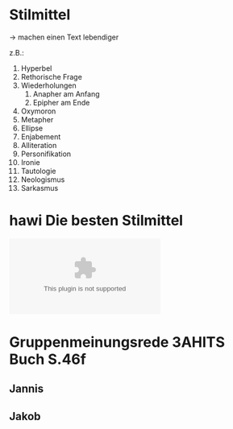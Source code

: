 # Stilmittel

-> machen einen Text lebendiger

z.B.:

1) Hyperbel
2) Rethorische Frage
3) Wiederholungen
	1) Anapher am Anfang
	2) Epipher am Ende
4) Oxymoron
5) Metapher
6) Ellipse
7) Enjabement
8) Alliteration
9) Personifikation
10) Ironie
11) Tautologie
12) Neologismus
13) Sarkasmus


# hawi Die besten Stilmittel

![Stilmittel](ExtraFiles/Word/Stilmittel.docx)



# Gruppenmeinungsrede 3AHITS Buch S.46f

## Jannis



## Jakob

